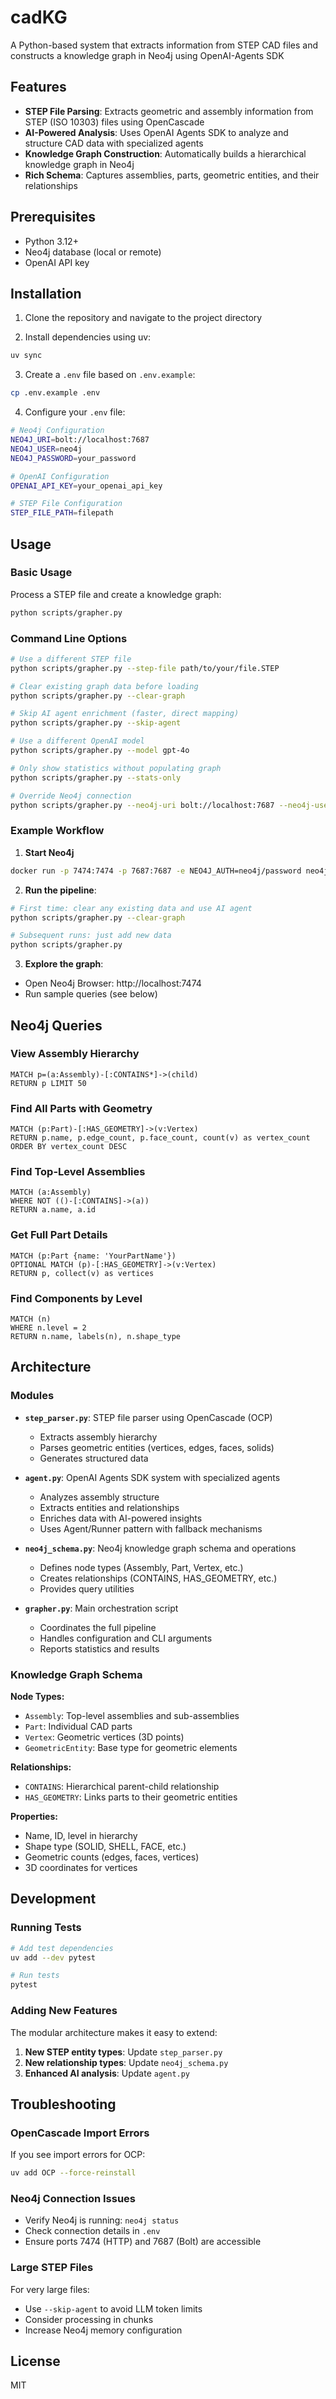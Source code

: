 # cadKG

A Python-based system that extracts information from STEP CAD files and constructs a knowledge graph in Neo4j using OpenAI-Agents SDK

## Features

- **STEP File Parsing**: Extracts geometric and assembly information from STEP (ISO 10303) files using OpenCascade
- **AI-Powered Analysis**: Uses OpenAI Agents SDK to analyze and structure CAD data with specialized agents
- **Knowledge Graph Construction**: Automatically builds a hierarchical knowledge graph in Neo4j
- **Rich Schema**: Captures assemblies, parts, geometric entities, and their relationships

## Prerequisites

- Python 3.12+
- Neo4j database (local or remote)
- OpenAI API key

## Installation

1. Clone the repository and navigate to the project directory

2. Install dependencies using uv:
```bash
uv sync
```

3. Create a `.env` file based on `.env.example`:
```bash
cp .env.example .env
```

4. Configure your `.env` file:
```bash
# Neo4j Configuration
NEO4J_URI=bolt://localhost:7687
NEO4J_USER=neo4j
NEO4J_PASSWORD=your_password

# OpenAI Configuration
OPENAI_API_KEY=your_openai_api_key

# STEP File Configuration
STEP_FILE_PATH=filepath
```

## Usage

### Basic Usage

Process a STEP file and create a knowledge graph:

```bash
python scripts/grapher.py
```

### Command Line Options

```bash
# Use a different STEP file
python scripts/grapher.py --step-file path/to/your/file.STEP

# Clear existing graph data before loading
python scripts/grapher.py --clear-graph

# Skip AI agent enrichment (faster, direct mapping)
python scripts/grapher.py --skip-agent

# Use a different OpenAI model
python scripts/grapher.py --model gpt-4o

# Only show statistics without populating graph
python scripts/grapher.py --stats-only

# Override Neo4j connection
python scripts/grapher.py --neo4j-uri bolt://localhost:7687 --neo4j-user neo4j --neo4j-password password
```

### Example Workflow

1. **Start Neo4j** 
```bash
docker run -p 7474:7474 -p 7687:7687 -e NEO4J_AUTH=neo4j/password neo4j:latest
```

2. **Run the pipeline**:
```bash
# First time: clear any existing data and use AI agent
python scripts/grapher.py --clear-graph

# Subsequent runs: just add new data
python scripts/grapher.py
```

3. **Explore the graph**:
- Open Neo4j Browser: http://localhost:7474
- Run sample queries (see below)

## Neo4j Queries

### View Assembly Hierarchy
```cypher
MATCH p=(a:Assembly)-[:CONTAINS*]->(child)
RETURN p LIMIT 50
```

### Find All Parts with Geometry
```cypher
MATCH (p:Part)-[:HAS_GEOMETRY]->(v:Vertex)
RETURN p.name, p.edge_count, p.face_count, count(v) as vertex_count
ORDER BY vertex_count DESC
```

### Find Top-Level Assemblies
```cypher
MATCH (a:Assembly)
WHERE NOT (()-[:CONTAINS]->(a))
RETURN a.name, a.id
```

### Get Full Part Details
```cypher
MATCH (p:Part {name: 'YourPartName'})
OPTIONAL MATCH (p)-[:HAS_GEOMETRY]->(v:Vertex)
RETURN p, collect(v) as vertices
```

### Find Components by Level
```cypher
MATCH (n)
WHERE n.level = 2
RETURN n.name, labels(n), n.shape_type
```

## Architecture

### Modules

- **`step_parser.py`**: STEP file parser using OpenCascade (OCP)
  - Extracts assembly hierarchy
  - Parses geometric entities (vertices, edges, faces, solids)
  - Generates structured data

- **`agent.py`**: OpenAI Agents SDK system with specialized agents
  - Analyzes assembly structure
  - Extracts entities and relationships
  - Enriches data with AI-powered insights
  - Uses Agent/Runner pattern with fallback mechanisms

- **`neo4j_schema.py`**: Neo4j knowledge graph schema and operations
  - Defines node types (Assembly, Part, Vertex, etc.)
  - Creates relationships (CONTAINS, HAS_GEOMETRY, etc.)
  - Provides query utilities

- **`grapher.py`**: Main orchestration script
  - Coordinates the full pipeline
  - Handles configuration and CLI arguments
  - Reports statistics and results

### Knowledge Graph Schema

**Node Types:**
- `Assembly`: Top-level assemblies and sub-assemblies
- `Part`: Individual CAD parts
- `Vertex`: Geometric vertices (3D points)
- `GeometricEntity`: Base type for geometric elements

**Relationships:**
- `CONTAINS`: Hierarchical parent-child relationship
- `HAS_GEOMETRY`: Links parts to their geometric entities

**Properties:**
- Name, ID, level in hierarchy
- Shape type (SOLID, SHELL, FACE, etc.)
- Geometric counts (edges, faces, vertices)
- 3D coordinates for vertices

## Development

### Running Tests
```bash
# Add test dependencies
uv add --dev pytest

# Run tests
pytest
```

### Adding New Features

The modular architecture makes it easy to extend:

1. **New STEP entity types**: Update `step_parser.py`
2. **New relationship types**: Update `neo4j_schema.py`
3. **Enhanced AI analysis**: Update `agent.py`

## Troubleshooting

### OpenCascade Import Errors
If you see import errors for OCP:
```bash
uv add OCP --force-reinstall
```

### Neo4j Connection Issues
- Verify Neo4j is running: `neo4j status`
- Check connection details in `.env`
- Ensure ports 7474 (HTTP) and 7687 (Bolt) are accessible

### Large STEP Files
For very large files:
- Use `--skip-agent` to avoid LLM token limits
- Consider processing in chunks
- Increase Neo4j memory configuration

## License

MIT